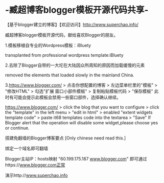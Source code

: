# -臧超博客blogger模板开源代码共享-

【基于blogger建立的博客】【欢迎访问】http://www.superchao.info/

臧超博客blogger模板开源代码，献给喜欢Blogger的朋友。

1.模板移植自专业的Wordpress模板：iBluety

  transplanted from professional wordpress template:iBluety
  
2.去除了Blogger自带的一大坨在大陆因众所周知的原因而加载缓慢的元素

  removed the elements that loaded slowly in the mainland China.
  
3.https://www.blogger.com/ > 点击你想配置的博客 > 左边菜单栏里的"模板" > "修改HTML" > 勾选"扩展
窗口小部件模板" > 复制粘贴模板代码 > "保存模板"
 此时有可能会提示此模板会禁用一些窗口部件，选择确认继续。
 
 https://www.blogger.com/ > click the blog that you want to configure > click the "template"
 in the left menu > "edit in html" > enabled "extent widgets template code" > paste it68 
 templates code into the textarea > "Save"
 If Blogger alert that the operation will disable some widget,please choose yes or continue.
 
搭建免翻墙的Blogger博客要点 [Only chinese need read this.]

绑定一个域名即可翻墙

Blogger主站IP：hosts映射 "60.199.175.187 www.blogger.com" 即可通过https://www.blogger.com正常

演示http://www.superchao.info
